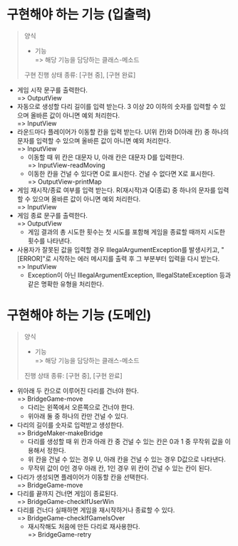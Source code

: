 # 구현해야 하는 기능 (입출력)
> 양식  
> - 기능  
> => 해당 기능을 담당하는 클래스-메소드   
> 
> 구현 진행 상태 종류: [구현 중], [구현 완료]️
- 게임 시작 문구를 출력한다.  
=> OutputView
- 자동으로 생성할 다리 길이를 입력 받는다. 3 이상 20 이하의 숫자를 입력할 수 있으며 올바른 값이 아니면 예외 처리한다.  
=> InputView
- 라운드마다 플레이어가 이동할 칸을 입력 받는다. U(위 칸)와 D(아래 칸) 중 하나의 문자를 입력할 수 있으며 올바른 값이 아니면 예외 처리한다.  
=> InputView
  - 이동할 때 위 칸은 대문자 U, 아래 칸은 대문자 D를 입력한다.  
    => InputView-readMoving
  - 이동한 칸을 건널 수 있다면 O로 표시한다. 건널 수 없다면 X로 표시한다.  
    => OutputView-printMap
- 게임 재시작/종료 여부를 입력 받는다. R(재시작)과 Q(종료) 중 하나의 문자를 입력할 수 있으며 올바른 값이 아니면 예외 처리한다.  
=> InputView
- 게임 종료 문구를 출력한다.  
=> OutputView
    - 게임 결과의 총 시도한 횟수는 첫 시도를 포함해 게임을 종료할 때까지 시도한 횟수를 나타낸다.
- 사용자가 잘못된 값을 입력할 경우 IllegalArgumentException를 발생시키고, "[ERROR]"로 시작하는 에러 메시지를 출력 후 그 부분부터 입력을 다시 받는다.  
=> InputView
    - Exception이 아닌 IllegalArgumentException, IllegalStateException 등과 같은 명확한 유형을 처리한다.
    
# 구현해야 하는 기능 (도메인)
> 양식
> - 기능  
> => 해당 기능을 담당하는 클래스-메소드
>
> 진행 상태 종류: [구현 중], [구현 완료]️
- 위아래 두 칸으로 이루어진 다리를 건너야 한다.  
=> BridgeGame-move
  - 다리는 왼쪽에서 오른쪽으로 건너야 한다.   
  - 위아래 둘 중 하나의 칸만 건널 수 있다.
- 다리의 길이를 숫자로 입력받고 생성한다.  
=> BridgeMaker-makeBridge
  - 다리를 생성할 때 위 칸과 아래 칸 중 건널 수 있는 칸은 0과 1 중 무작위 값을 이용해서 정한다.
  - 위 칸을 건널 수 있는 경우 U, 아래 칸을 건널 수 있는 경우 D값으로 나타낸다.
  - 무작위 값이 0인 경우 아래 칸, 1인 경우 위 칸이 건널 수 있는 칸이 된다.
- 다리가 생성되면 플레이어가 이동할 칸을 선택한다.  
=> BridgeGame-move
- 다리를 끝까지 건너면 게임이 종료된다.  
=> BridgeGame-checkIfUserWin
- 다리를 건너다 실패하면 게임을 재시작하거나 종료할 수 있다.  
=> BridgeGame-checkIfGameIsOver
  - 재시작해도 처음에 만든 다리로 재사용한다.  
  => BridgeGame-retry
